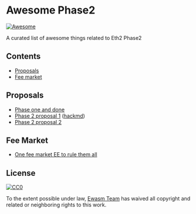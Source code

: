 # Awesome Phase2

[![Awesome](https://awesome.re/badge.svg)](https://awesome.re)

A curated list of awesome things related to Eth2 Phase2

## Contents

- [Proposals](#proposals)
- [Fee market](#fee-market)

## Proposals

- [Phase one and done](https://ethresear.ch/t/phase-one-and-done-eth2-as-a-data-availability-engine/5269)
- [Phase 2 proposal 1](https://ethresear.ch/t/a-layer-1-minimizing-phase-2-state-execution-proposal/5397) ([hackmd](https://notes.ethereum.org/@vbuterin/HylpjAWsE?type=view#))
- [Phase 2 proposal 2](https://notes.ethereum.org/@vbuterin/Bkoaj4xpN?type=view)

## Fee Market

- [One fee market EE to rule them all](https://ethresear.ch/t/one-fee-market-ee-to-rule-them-all/5608)

## License

[![CC0](http://mirrors.creativecommons.org/presskit/buttons/88x31/svg/cc-zero.svg)](https://creativecommons.org/publicdomain/zero/1.0/)

To the extent possible under law, [Ewasm Team](https://github.com/ewasm) has waived all copyright and related or neighboring rights to this work.

